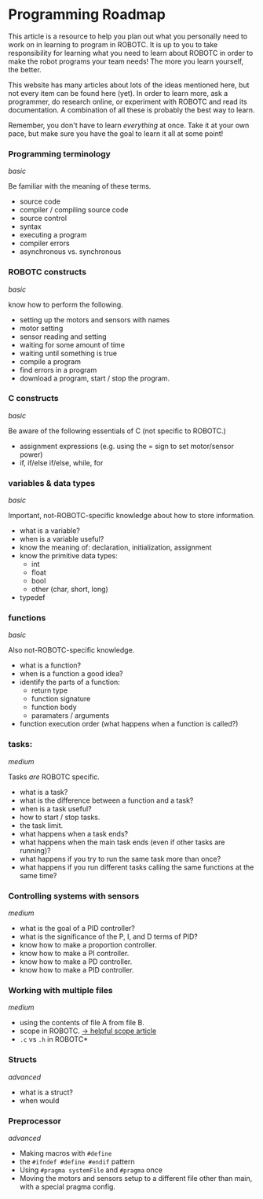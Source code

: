 # Programming Roadmap

This article is a resource to help you plan out what you personally need to work on in learning to program in ROBOTC.
It is up to you to take responsibility for learning what you need to learn about ROBOTC in order to make the robot programs your team needs! The more you learn yourself, the better.

This website has many articles about lots of the ideas mentioned here, but not every item can be found here (yet). In order to learn more, ask a programmer, do research online, or experiment with ROBOTC and read its documentation. A combination of all these is probably the best way to learn.

Remember, you don't have to learn *everything* at once. Take it at your own pace, but make sure you have the goal to learn it all at some point!

### Programming terminology
*basic*

Be familiar with the meaning of these terms.
  - source code
  - compiler / compiling source code
  - source control
  - syntax
  - executing a program
  - compiler errors
  - asynchronous vs. synchronous

### ROBOTC constructs
*basic*

know how to perform the following.
  - setting up the motors and sensors with names
  - motor setting
  - sensor reading and setting
  - waiting for some amount of time
  - waiting until something is true
  - compile a program
  - find errors in a program
  - download a program, start / stop the program.

### C constructs
*basic*

Be aware of the following essentials of C (not specific to ROBOTC.)
  - assignment expressions (e.g. using the = sign to set motor/sensor power)
  - if, if/else if/else, while, for

### variables & data types
*basic*

Important, not-ROBOTC-specific knowledge about how to store information.
  - what is a variable?
  - when is a variable useful?
  - know the meaning of: declaration, initialization, assignment
  - know the primitive data types:
    - int
    - float
    - bool
    - other (char, short, long)
  - typedef

### functions
*basic*

Also not-ROBOTC-specific knowledge.
  - what is a function?
  - when is a function a good idea?
  - identify the parts of a function:
    - return type
    - function signature
    - function body
    - paramaters / arguments
  - function execution order (what happens when a function is called?)

### tasks:
*medium*

Tasks *are* ROBOTC specific.
  - what is a task?
  - what is the difference between a function and a task?
  - when is a task useful?
  - how to start / stop tasks.
  - the task limit.
  - what happens when a task ends?
  - what happens when the main task ends (even if other tasks are running)?
  - what happens if you try to run the same task more than once?
  - what happens if you run different tasks calling the same functions at the same time?

### Controlling systems with sensors
*medium*

  - what is the goal of a PID controller?
  - what is the significance of the P, I, and D terms of PID?
  - know how to make a proportion controller.
  - know how to make a PI controller.
  - know how to make a PD controller.
  - know how to make a PID controller.

### Working with multiple files
*medium*

  - using the contents of file A from file B.
  - scope in ROBOTC. [-> helpful scope article](https://www.geeksforgeeks.org/scope-rules-in-c/)
  - `.c` vs `.h` in ROBOTC*

### Structs
*advanced*

  - what is a struct?
  - when would 

### Preprocessor
*advanced*

  - Making macros with `#define`
  - the `#ifndef #define #endif` pattern
  - Using `#pragma systemFile` and `#pragma` once
  - Moving the motors and sensors setup to a different file other than main, with a special pragma config.